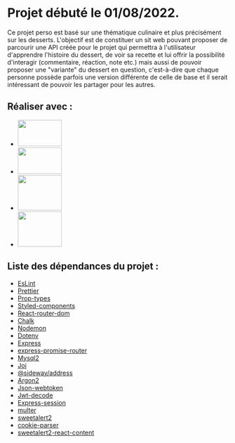 # Projet débuté le 01/08/2022.

Ce projet perso est basé sur une thématique culinaire et plus précisément sur les desserts.
L'objectif est de constituer un sit web pouvant proposer de parcourir une API créée pour le projet qui permettra à l'utilisateur d'apprendre l'histoire du dessert, de voir sa recette et lui offrir la possibilité d'interagir (commentaire, réaction, note etc.) mais aussi de pouvoir proposer une "variante" du dessert en question, c'est-à-dire que chaque personne possède parfois une version différente de celle de base et il serait intéressant de pouvoir les partager pour les autres.

## Réaliser avec :
- <img width="100" height="60" src="https://th.bing.com/th/id/OIP.YCxnS_5txtkdvzbwQgeibAHaEK?w=321&h=180&c=7&r=0&o=5&pid=1.7" />
- <img width="100" height="60" src="https://th.bing.com/th/id/OIP.7RiJviwFAo_3TWYI-AyiowHaEK?w=286&h=180&c=7&r=0&o=5&pid=1.7" />
- <img width="100" height="80" src="https://th.bing.com/th/id/OIP.hYiBgY7Yj_6OI2yyDUD98wHaHa?pid=ImgDet&rs=1=1.7" />
- <img width="100" height="80" src="https://www.fileeagle.com/data/2015/07/MySQL-Workbench.png" />

## Liste des dépendances du projet :

- [EsLint](https://eslint.org/)
- [Prettier](https://prettier.io/)
- [Prop-types](https://www.npmjs.com/package/prop-types)
- [Styled-components](https://styled-components.com/)
- [React-router-dom](https://www.npmjs.com/package/react-router-dom)
- [Chalk](https://www.npmjs.com/package/chalk)
- [Nodemon](https://www.npmjs.com/package/nodemon)
- [Dotenv](https://www.npmjs.com/package/dotenv)
- [Express](http://expressjs.com/)
- [express-promise-router](https://github.com/express-promise-router/express-promise-router)
- [Mysql2](https://www.npmjs.com/package/mysql2/)
- [Joi](https://www.npmjs.com/package/joi)
- [@sideway/address](https://joi.dev/module/address/api/?v=5.0.0)
- [Argon2](https://www.npmjs.com/package//argon2)
- [Json-webtoken](https://www.npmjs.com/package/jsonwebtoken)
- [Jwt-decode](https://www.npmjs.com/package/jwt-decode)
- [Express-session](https://www.npmjs.com/package/express-session)
- [multer](https://www.npmjs.com/package/multer)
- [sweetalert2](https://sweetalert2.github.io/)
- [cookie-parser](https://www.npmjs.com/package/cookie-parser)
- [sweetalert2-react-content](https://github.com/sweetalert2/sweetalert2-react-content)
